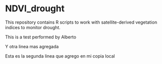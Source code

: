 # NDVI_drought
This repository contains R scripts to work with satellite-derived vegetation indices to monitor drought.

This is a test performed by Alberto

Y otra linea mas agregada

Esta es la segunda linea que agrego en mi copia local

